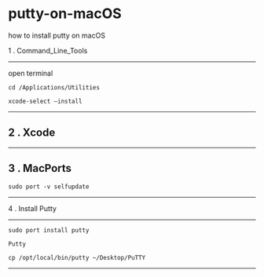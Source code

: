 # putty-on-macOS
how to install putty on macOS

1 . Command_Line_Tools

----------
open terminal

```
cd /Applications/Utilities
```

```
xcode-select –install
```

----------

2 . Xcode
----------

----------

3 . MacPorts
----------

```
sudo port -v selfupdate
```

----------

4 . Install Putty 

----------

```
sudo port install putty
```

```
Putty
```

```
cp /opt/local/bin/putty ~/Desktop/PuTTY
```

----------
